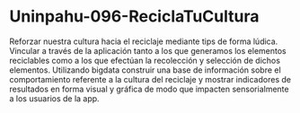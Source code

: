 # Uninpahu-096-ReciclaTuCultura
Reforzar nuestra cultura hacia el reciclaje mediante tips de forma lúdica.  Vincular a través de la aplicación tanto a los que generamos los elementos reciclables como a los que efectúan la recolección y selección de dichos elementos.  Utilizando bigdata construir una base de información sobre el comportamiento referente a la cultura del reciclaje y mostrar indicadores de resultados en forma visual y gráfica de modo que impacten sensorialmente a los usuarios de la app.
